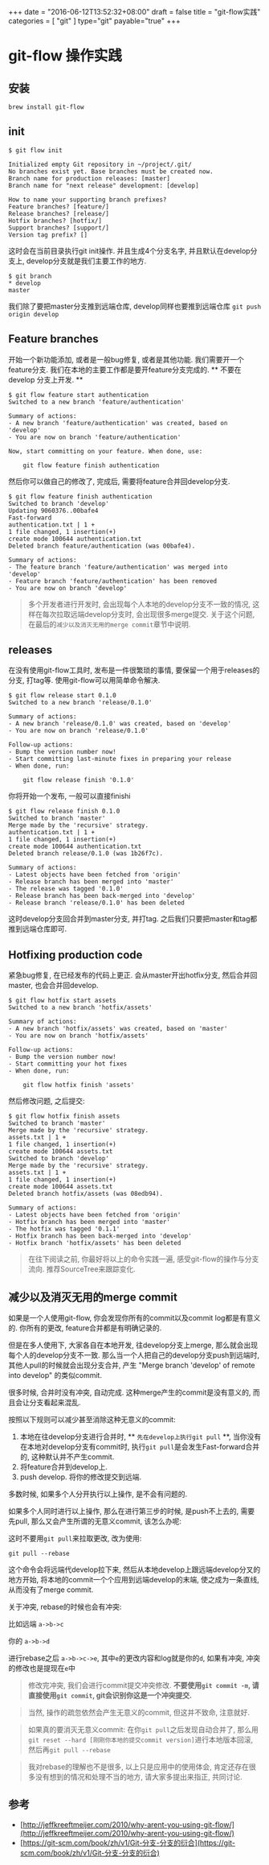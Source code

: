 +++
date = "2016-06-12T13:52:32+08:00"
draft = false
title = "git-flow实践"
categories = [ "git" ]
type="git"
payable="true"
+++

# git-flow 操作实践

## 安装

    brew install git-flow

<!-- more -->

## init

    $ git flow init

    Initialized empty Git repository in ~/project/.git/
    No branches exist yet. Base branches must be created now.
    Branch name for production releases: [master]
    Branch name for "next release" development: [develop]

    How to name your supporting branch prefixes?
    Feature branches? [feature/]
    Release branches? [release/]
    Hotfix branches? [hotfix/]
    Support branches? [support/]
    Version tag prefix? []

这时会在当前目录执行git init操作. 并且生成4个分支名字, 并且默认在develop分支上, develop分支就是我们主要工作的地方.

    $ git branch
    * develop
    master

我们除了要把master分支推到远端仓库, develop同样也要推到远端仓库 `git push origin develop`

## Feature branches
开始一个新功能添加, 或者是一般bug修复, 或者是其他功能. 我们需要开一个feature分支. 我们在本地的主要工作都是要开feature分支完成的. ** 不要在develop 分支上开发. **

    $ git flow feature start authentication
    Switched to a new branch 'feature/authentication'

    Summary of actions:
    - A new branch 'feature/authentication' was created, based on 'develop'
    - You are now on branch 'feature/authentication'

    Now, start committing on your feature. When done, use:

        git flow feature finish authentication

然后你可以做自己的修改了, 完成后, 需要将feature合并回develop分支.

    $ git flow feature finish authentication
    Switched to branch 'develop'
    Updating 9060376..00bafe4
    Fast-forward
    authentication.txt | 1 +
    1 file changed, 1 insertion(+)
    create mode 100644 authentication.txt
    Deleted branch feature/authentication (was 00bafe4).

    Summary of actions:
    - The feature branch 'feature/authentication' was merged into 'develop'
    - Feature branch 'feature/authentication' has been removed
    - You are now on branch 'develop'

> 多个开发者进行开发时, 会出现每个人本地的develop分支不一致的情况, 这样在每次拉取远端develop分支时, 会出现很多merge提交. 关于这个问题, 在最后的`减少以及消灭无用的merge commit`章节中说明.

## releases
在没有使用git-flow工具时, 发布是一件很繁琐的事情, 要保留一个用于releases的分支, 打tag等. 使用git-flow可以用简单命令解决.

    $ git flow release start 0.1.0
    Switched to a new branch 'release/0.1.0'

    Summary of actions:
    - A new branch 'release/0.1.0' was created, based on 'develop'
    - You are now on branch 'release/0.1.0'

    Follow-up actions:
    - Bump the version number now!
    - Start committing last-minute fixes in preparing your release
    - When done, run:

        git flow release finish '0.1.0' 

你将开始一个发布, 一般可以直接finishi

    $ git flow release finish 0.1.0
    Switched to branch 'master'
    Merge made by the 'recursive' strategy.
    authentication.txt | 1 +
    1 file changed, 1 insertion(+)
    create mode 100644 authentication.txt
    Deleted branch release/0.1.0 (was 1b26f7c).

    Summary of actions:
    - Latest objects have been fetched from 'origin'
    - Release branch has been merged into 'master'
    - The release was tagged '0.1.0'
    - Release branch has been back-merged into 'develop'
    - Release branch 'release/0.1.0' has been deleted

这时develop分支回合并到master分支, 并打tag. 之后我们只要把master和tag都推到远端仓库即可.

## Hotfixing production code
紧急bug修复, 在已经发布的代码上更正. 会从master开出hotfix分支, 然后合并回master, 也会合并回develop.

    $ git flow hotfix start assets
    Switched to a new branch 'hotfix/assets'

    Summary of actions:
    - A new branch 'hotfix/assets' was created, based on 'master'
    - You are now on branch 'hotfix/assets'

    Follow-up actions:
    - Bump the version number now!
    - Start committing your hot fixes
    - When done, run:

        git flow hotfix finish 'assets'

然后修改问题, 之后提交:

    $ git flow hotfix finish assets
    Switched to branch 'master'
    Merge made by the 'recursive' strategy.
    assets.txt | 1 +
    1 file changed, 1 insertion(+)
    create mode 100644 assets.txt
    Switched to branch 'develop'
    Merge made by the 'recursive' strategy.
    assets.txt | 1 +
    1 file changed, 1 insertion(+)
    create mode 100644 assets.txt
    Deleted branch hotfix/assets (was 08edb94).

    Summary of actions:
    - Latest objects have been fetched from 'origin'
    - Hotfix branch has been merged into 'master'
    - The hotfix was tagged '0.1.1'
    - Hotfix branch has been back-merged into 'develop'
    - Hotfix branch 'hotfix/assets' has been deleted

> 在往下阅读之前, 你最好将以上的命令实践一遍, 感受git-flow的操作与分支流向. 推荐SourceTree来跟踪变化.

## 减少以及消灭无用的merge commit
如果是一个人使用git-flow, 你会发现你所有的commit以及commit log都是有意义的. 你所有的更改, feature合并都是有明确记录的.

但是在多人使用下, 大家各自在本地开发, 往develop分支上merge, 那么就会出现每个人的develop分支不一致. 那么当一个人把自己的develop分支push到远端时, 其他人pull的时候就会出现分支合并, 产生 "Merge branch 'develop' of remote into develop" 的类似commit. 

很多时候, 合并时没有冲突, 自动完成. 这种merge产生的commit是没有意义的, 而且会让分支看起来混乱.

按照以下规则可以减少甚至消除这种无意义的commit:

1. 本地在往develop分支进行合并时, ** `先在develop上执行git pull` **, 当你没有在本地对develop分支有commit时, 执行`git pull`是会发生Fast-forward合并的, 这种默认并不产生commit.
2. 将feature合并到develop上.
3. push develop. 将你的修改提交到远端.

多数时候, 如果多个人分开执行以上操作, 是不会有问题的.

如果多个人同时进行以上操作, 那么在进行第三步的时候, 是push不上去的, 需要先pull, 那么又会产生所谓的无意义commit, 该怎么办呢:

这时不要用`git pull`来拉取更改, 改为使用:

    git pull --rebase

这个命令会将远端代develop拉下来, 然后从本地develop上跟远端develop分叉的地方开始, 将本地的commit一个个应用到远端develop的末端, 使之成为一条直线, 从而没有了merge commit.

关于冲突, rebase的时候也会有冲突:

比如远端 `a->b->c`

你的 `a->b->d`

进行rebase之后 `a->b->c->e`, 其中`e`的更改内容和log就是你的`d`, 如果有冲突, 冲突的修改也是提现在`e`中

> 修改完冲突, 我们会进行commit提交冲突修改. **不要使用`git commit -m`, 请直接使用`git commit`, git会识别你这是一个冲突提交.**


> 当然, 操作的疏忽依然会产生无意义的commit, 但这并不致命, 注意就好.

> 如果真的要消灭无意义commit: 在你`git pull`之后发现自动合并了, 那么用`git reset --hard [刚刚你本地的提交commit version]`进行本地版本回滚, 然后再`git pull --rebase`

> 我对rebase的理解也不是很多, 以上只是应用中的使用体会, 肯定还存在很多没有想到的情况和处理不当的地方, 请大家多提出来指正, 共同讨论.

## 参考
* [http://jeffkreeftmeijer.com/2010/why-arent-you-using-git-flow/](http://jeffkreeftmeijer.com/2010/why-arent-you-using-git-flow/)
* [https://git-scm.com/book/zh/v1/Git-分支-分支的衍合](https://git-scm.com/book/zh/v1/Git-分支-分支的衍合)